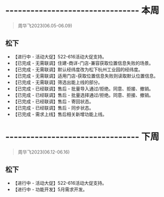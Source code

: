 # -------------------------------- 本周
> 周华飞2023(06.05-06.09)
## 松下
* 【进行中 - 活动大促】522-616活动大促支持。
* 【已完成 - 无需联调】住建-商详-门店-兼容获取位置信息失败的场景。
* 【已完成 - 无需联调】默认经纬度改为松下杭州工业园的经纬度。
* 【已完成 - 无需联调】适用门店-获取位置信息失败则读取默认位置信息。
* 【已完成 - 无需联调】筛选出能上线的部分。
* 【已完成 - 已经联调】售后 - 批量导入通过/拒绝。同意、拒接、撤销。
* 【已完成 - 已经联调】售后 - 批量选择通过/拒绝。同意、拒接、撤销。
* 【已完成 - 已经联调】售后 - 寄回状态。
* 【已完成 - 已经联调】售后 - 同步状态。
* 【已完成 - 需求上线】售后相关新增功能上线。

# -------------------------------- 下周
> 周华飞2023(06.12-06.16)
## 松下
* 【进行中 - 活动大促】522-616活动大促支持。
* 【进行中 - 功能开发】5月需求开发。
